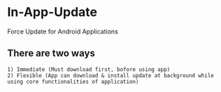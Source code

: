 # In-App-Update

Force Update for Android Applications 

## There are two ways
    1) Immediate (Must download first, bofore using app)
    2) Flexible (App can download & install update at background while using core functionalities of application)
